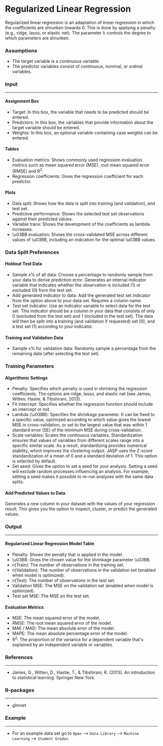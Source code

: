 Regularized Linear Regression
==========================

Regularized linear regression is an adaptation of linear regression in which the coefficients are shrunken towards 0. This is done by applying a penalty (e.g., ridge, lasso, or elastic net). The parameter λ controls the degree to which parameters are shrunken.

### Assumptions
- The target variable is a continuous variable.
- The predictor variables consist of continuous, nominal, or ordinal variables.

### Input 
-------

#### Assignment Box 
- Target: In this box, the variable that needs to be predicted should be entered. 
- Predictors: In this box, the variables that provide information about the target variable should be entered. 
- Weights: In this box, an optional variable containing case weights can be entered.

#### Tables  
- Evaluation metrics: Shows commonly used regression evaluation metrics such as mean squared error (MSE), root mean squared error (RMSE) and R<sup>2</sup>.
- Regression coefficients: Gives the regression coefficient for each predictor.

#### Plots
- Data split: Shows how the data is split into training (and validation), and test set.
- Predictive performance: Shows the selected test set observations against their predicted values.
- Variable trace: Shows the development of the coefficients as lambda increases.
- \u03BB evaluation: Shows the cross-validated MSE across different values of \u03BB, including an indication for the optimal \u03BB values.

### Data Split Preferences
#### Holdout Test Data
- Sample *x*% of all data: Choose a percentage to randomly sample from your data to derive prediction error. Generates an internal indicator variable that indicates whether the observation is included (1) or excluded (0) from the test set.
- Add generated indicator to data: Add the generated test set indicator from the option above to your data set. Requires a column name.
- Test set indicator: Use an indicator variable to select data for the test set. This indicator should be a column in your data that consists of only 0 (excluded from the test set) and 1 (included in the test set). The data will then be split into a training (and validation if requested) set (0), and a test set (1) according to your indicator.

#### Training and Validation Data
- Sample *x*% for validation data: Randomly sample a percentage from the remaining data (after selecting the test set).

### Training Parameters 
#### Algorithmic Settings

- Penalty: Specifies which penalty is used in shrinking the regression coefficients. The options are ridge, lasso, and elastic net (see James, Witten, Hastie, & Tibshirani, 2013).
- Fit intercept: Specifies whether the regression function should include an intercept or not.
- Lambda (\u03BB): Specifies the shrinkage parameter. It can be fixed to a specific value, optimized according to which value gives the lowest MSE in cross-validation, or set to the largest value that was within 1 standard error (SE) of the minimum MSE during cross-validation.
- Scale variables: Scales the continuous variables. Standardization ensures that values of variables from different scales range into a specific similar scale. As a result, standardizing provides numerical stability, which improves the clustering output. JASP uses the Z-score standardization of a mean of 0 and a standard deviation of 1. This option is selected by default.
- Set seed: Gives the option to set a seed for your analysis. Setting a seed will exclude random processes influencing an analysis. For example, setting a seed makes it possible to re-run analyses with the same data splits.

#### Add Predicted Values to Data
Generates a new column in your dataset with the values of your regression result. This gives you the option to inspect, cluster, or predict the generated values.

### Output
-------

#### Regularized Linear Regression Model Table
- Penalty: Shows the penalty that is applied in the model.
- \u03BB: Gives the chosen value for the shrinkage parameter \u03BB.
- n(Train): The number of observations in the training set.
- n(Validation): The number of observations in the validation set (enabled when model is optimized).
- n(Test): The number of observations in the test set.
- Validation MSE: The MSE on the validation set (enabled when model is optimized).
- Test set MSE: The MSE on the test set.

#### Evaluation Metrics
- MSE: The mean squared error of the model.
- RMSE: The root mean squared error of the model.
- MAE / MAD: The mean absolute error of the model.
- MAPE: The mean absolute percentage error of the model.
- R<sup>2</sup>: The proportion of the variance for a dependent variable that's explained by an independent variable or variables.

### References
-------
- James, G., Witten, D., Hastie, T., & Tibshirani, R. (2013). An introduction to statistical learning. Springer New York.

### R-packages 
--- 
- glmnet

### Example 
--- 
- For an example data set go to `Open` --> `Data Library` --> `Machine Learning` --> `Student Grades`.  